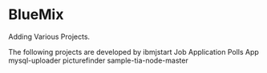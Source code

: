 BlueMix
=======
Adding Various Projects.

The following projects are developed by ibmjstart
Job Application
Polls App
mysql-uploader
picturefinder
sample-tia-node-master
